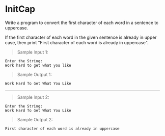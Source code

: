 # InitCap

Write a program to convert the first character of each word in a sentence to uppercase.

If the first character of each word in the given sentence is already in upper case, then print "First character of each word is already in uppercase".

> Sample Input 1: 

    Enter the String:
    Work hard to get what you like

> Sample Output 1:

    Work Hard To Get What You Like

---

> Sample Input 2:

    Enter the String:
    Work Hard To Get What You Like

> Sample Output 2:

    First character of each word is already in uppercase